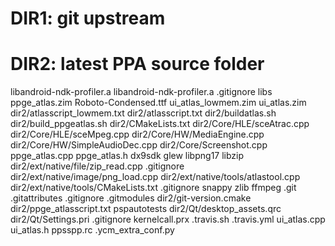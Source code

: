# DIR1: git upstream
# DIR2: latest PPA source folder

libandroid-ndk-profiler.a
libandroid-ndk-profiler.a
.gitignore
libs
ppge_atlas.zim
Roboto-Condensed.ttf
ui_atlas_lowmem.zim
ui_atlas.zim
dir2/atlasscript_lowmem.txt
dir2/atlasscript.txt
dir2/buildatlas.sh
dir2/build_ppgeatlas.sh
dir2/CMakeLists.txt
dir2/Core/HLE/sceAtrac.cpp
dir2/Core/HLE/sceMpeg.cpp
dir2/Core/HW/MediaEngine.cpp
dir2/Core/HW/SimpleAudioDec.cpp
dir2/Core/Screenshot.cpp
ppge_atlas.cpp
ppge_atlas.h
dx9sdk
glew
libpng17
libzip
dir2/ext/native/file/zip_read.cpp
.gitignore
dir2/ext/native/image/png_load.cpp
dir2/ext/native/tools/atlastool.cpp
dir2/ext/native/tools/CMakeLists.txt
.gitignore
snappy
zlib
ffmpeg
.git
.gitattributes
.gitignore
.gitmodules
dir2/git-version.cmake
dir2/ppge_atlasscript.txt
pspautotests
dir2/Qt/desktop_assets.qrc
dir2/Qt/Settings.pri
.gitignore
kernelcall.prx
.travis.sh
.travis.yml
ui_atlas.cpp
ui_atlas.h
ppsspp.rc
.ycm_extra_conf.py
